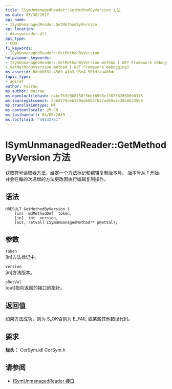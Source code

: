 ```yaml
---
title: ISymUnmanagedReader::GetMethodByVersion 方法
ms.date: 03/30/2017
api_name:
- ISymUnmanagedReader.GetMethodByVersion
api_location:
- diasymreader.dll
api_type:
- COM
f1_keywords:
- ISymUnmanagedReader::GetMethodByVersion
helpviewer_keywords:
- ISymUnmanagedReader::GetMethodByVersion method [.NET Framework debugging]
- GetMethodByVersion method [.NET Framework debugging]
ms.assetid: 6ddb0631-4569-41b3-93e4-50fdfaa486dc
topic_type:
- apiref
author: mairaw
ms.author: mairaw
ms.openlocfilehash: d4bc763d908156f3bbf8998c13073820686903f6
ms.sourcegitcommit: 5b6d778ebb269ee6684fb57ad69a8c28b06235b9
ms.translationtype: MT
ms.contentlocale: zh-CN
ms.lasthandoff: 04/08/2019
ms.locfileid: "59132751"
---
```

# <a name="isymunmanagedreadergetmethodbyversion-method"></a>ISymUnmanagedReader::GetMethodByVersion 方法
获取符号读取器方法，给定一个方法标记和编辑复制版本号。 版本号从 1 开始，并会在每的次递增的方法更改因执行编辑复制操作。  
  
## <a name="syntax"></a>语法  
  
```  
HRESULT GetMethodByVersion (  
    [in]  mdMethodDef  token,  
    [in]  int  version,  
    [out, retval] ISymUnmanagedMethod** pRetVal);  
```  
  
## <a name="parameters"></a>参数  
 `token`  
 [in]方法标记中。  
  
 `version`  
 [in]方法版本。  
  
 `pRetVal`  
 [out]指向返回的接口的指针。  
  
## <a name="return-value"></a>返回值  
 如果方法成功，则为 S_OK否则为 E_FAIL 或某些其他错误代码。  
  
## <a name="requirements"></a>要求  
 **标头：** CorSym.idl CorSym.h  
  
## <a name="see-also"></a>请参阅

- [ISymUnmanagedReader 接口](../../../../docs/framework/unmanaged-api/diagnostics/isymunmanagedreader-interface.md)
